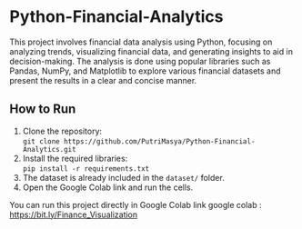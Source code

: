 # Python-Financial-Analytics
This project involves financial data analysis using Python, focusing on analyzing trends, visualizing financial data, and generating insights to aid in decision-making. The analysis is done using popular libraries such as Pandas, NumPy, and Matplotlib to explore various financial datasets and present the results in a clear and concise manner.

## How to Run
1. Clone the repository:  
   `git clone https://github.com/PutriMasya/Python-Financial-Analytics.git`
2. Install the required libraries:  
   `pip install -r requirements.txt`
3. The dataset is already included in the `dataset/` folder.
4. Open the Google Colab link and run the cells.
 
You can run this project directly in Google Colab
link google colab : https://bit.ly/Finance_Visualization

